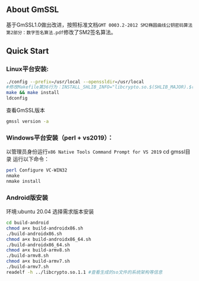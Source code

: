 ## About GmSSL
基于GmSSL1.0做出改进，按照标准文档`GMT 0003.2-2012 SM2椭圆曲线公钥密码算法第2部分：数字签名算法.pdf`修改了SM2签名算法。

## Quick Start

 ### Linux平台安装:

 ```sh
 ./config --prefix=/usr/local --openssldir=/usr/local
 #修改Makefile第36行为：INSTALL_SHLIB_INFO="libcrypto.so.$(SHLIB_MAJOR).$(SHLIB_MINOR);libgmcrypto.so" "libssl.so.$(SHLIB_MAJOR).$(SHLIB_MINOR);libssl.so"
make && make install
ldconfig
 ```

查看GmSSL版本

 ```sh
 gmssl version -a
 ```


### Windows平台安装（perl + vs2019）：

以管理员身份运行`x86 Native Tools Command Prompt for VS 2019`
cd gmssl目录
运行以下命令：

 ```sh
perl Configure VC-WIN32
nmake 
nmake install
 ```
 
### Android版安装
环境:ubuntu 20.04
选择需求版本安装
```sh
cd build-android
chmod a+x build-androidx86.sh
./build-androidx86.sh
chmod a+x build-androidx86_64.sh
./build-androidx86_64.sh
chmod a+x build-armv8.sh
./build-armv8.sh
chmod a+x build-armv7.sh
./build-armv7.sh
readelf -h ../libcrypto.so.1.1 #查看生成的so文件的系统架构等信息
```